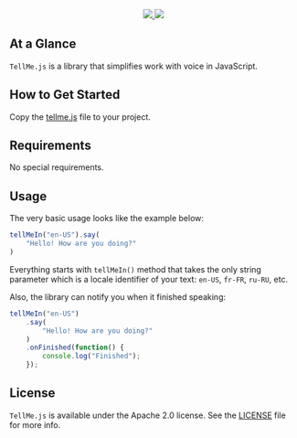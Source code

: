 <p align="center">
  <a href="https://http://www.android.com">
		<img src="https://img.shields.io/badge/Written%20in-JavaScript-orange.svg?style=flat">
	</a>
	<a href="https://tldrlegal.com/license/apache-license-2.0-(apache-2.0)">
		<img src="https://img.shields.io/badge/License-Apache 2.0-blue.svg?style=flat">
	</a>
</p>

## At a Glance

`TellMe.js` is a library that simplifies work with voice in JavaScript.

## How to Get Started

Copy the [tellme.js](source/tellme.js) file to your project.

## Requirements

No special requirements.

## Usage

The very basic usage looks like the example below:

```javascript
tellMeIn("en-US").say(
    "Hello! How are you doing?"
)
```

Everything starts with `tellMeIn()` method that takes the only string parameter which is a locale identifier of your text: `en-US`, `fr-FR`, `ru-RU`, etc.

Also, the library can notify you when it finished speaking:

```javascript
tellMeIn("en-US")
    .say(
        "Hello! How are you doing?"
    )
    .onFinished(function() {
        console.log("Finished");
    });
```

## License

`TellMe.js` is available under the Apache 2.0 license. See the [LICENSE](./LICENSE) file for more info.
